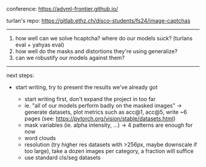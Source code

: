 conference: https://advml-frontier.github.io/

turlan's repo: https://gitlab.ethz.ch/disco-students/fs24/image-captchas

---

1. how well can we solve hcaptcha? where do our models suck? (turlans eval + yahyas eval)
2. how well do the masks and distortions they're using generalize?
3. can we robustify our models against them?

---

next steps:

- start writing, try to present the results we've already got

    - start writing first, don't expand the project in too far
    - ie. "all of our models perform badly on the masked images" -> generate datasets, plot metrics such as acc@1, acc@5, write ~6 pages (see: https://pytorch.org/vision/stable/datasets.html)
    - mask variables (ie. alpha intensity, ...) -> 4 patterns are enough for now
    - word clouds
    - resolution (try higher res datasets with >256px, maybe downscale if too large), take a dozen images per category, a fraction will suffice
    - use standard cls/seg datasets
